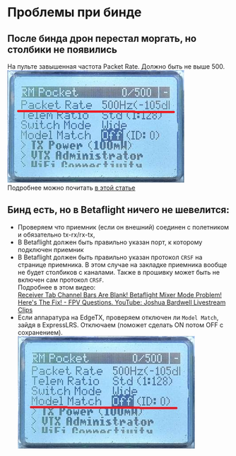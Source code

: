 # Проблемы при бинде

## После бинда дрон перестал моргать, но столбики не появились
На пульте завышенная частота Packet Rate. Должно быть не выше 500.  
![](Packet_Rate.png)  
Подробнее можно почитать [в этой статье](./../10_Аппаратура(Пульты)/10_Модели/10_Radiomaster/01_Pocket/12_Bind_с_Meteor85.md)  

## Бинд есть, но в Betaflight ничего не шевелится:
- Проверяем что приемник (если он внешний) соединен с полетником и обязательно tx-rx/rx-tx,  
- В Betaflight должен быть правильно указан порт, к которому подключен приемник  
- В Betaflight должен быть правильно указан протокол `CRSF` на странице приемника. В этом случае на закладке приемника вообще не будет столбиков с каналами. Также в прошивку может быть не включен сам протокол `CRSF`.  
Подробнее в этом видео:  
[Receiver Tab Channel Bars Are Blank! Betaflight Mixer Mode Problem! Here's The Fix! - FPV Questions. YouTube: Joshua Bardwell Livestream Clips](https://www.youtube.com/watch?v=m8J4SILuNFI)  
- Если аппаратура на EdgeTX, проверяем отключен ли `Model Match`, зайдя в ExpressLRS. Отключаем (поможет сделать ON потом OFF с сохранением).  
![](Model_Match.jpg)  


